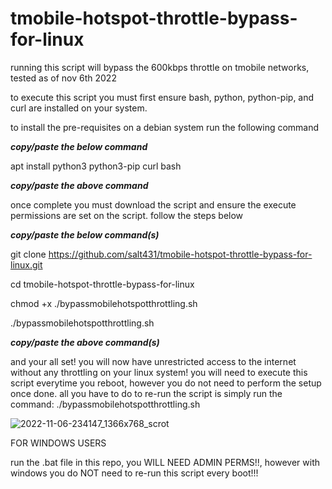 # tmobile-hotspot-throttle-bypass-for-linux
running this script will bypass the 600kbps throttle on tmobile networks, tested as of nov 6th 2022

to execute this script you must first ensure bash, python, python-pip, and curl are installed on your system.

to install the pre-requisites on a debian system run the following command


***copy/paste the below command***


apt install python3 python3-pip curl bash


***copy/paste the above command***

once complete you must download the script and ensure the execute permissions are set on the script. follow the steps below

***copy/paste the below command(s)***

git clone https://github.com/salt431/tmobile-hotspot-throttle-bypass-for-linux.git

cd tmobile-hotspot-throttle-bypass-for-linux

chmod +x ./bypassmobilehotspotthrottling.sh

./bypassmobilehotspotthrottling.sh

***copy/paste the above command(s)***

and your all set! you will now have unrestricted access to the internet without any throttling on your linux system! you will need to execute this script everytime you reboot, however you do not need to perform the setup once done. all you have to do to re-run the script is simply run the command:
./bypassmobilehotspotthrottling.sh




![2022-11-06-234147_1366x768_scrot](https://user-images.githubusercontent.com/35209044/200228017-d3e171e4-1a22-4c9f-a926-47ffe87e1914.png)

FOR WINDOWS USERS

run the .bat file in this repo, you WILL NEED ADMIN PERMS!!, however with windows you do NOT need to re-run this script every boot!!!
